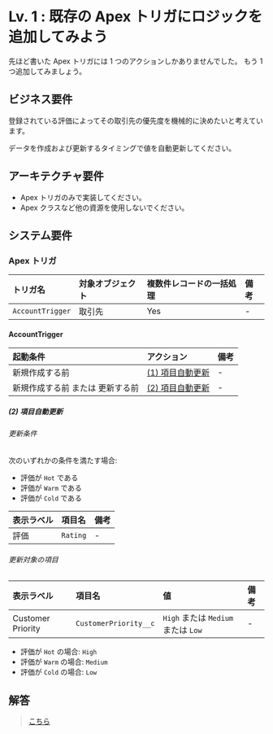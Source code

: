# Lv. 1 : 既存の Apex トリガにロジックを追加してみよう

先ほど書いた Apex トリガには 1 つのアクションしかありませんでした。
もう 1 つ追加してみましょう。

## ビジネス要件

登録されている評価によってその取引先の優先度を機械的に決めたいと考えています。

データを作成および更新するタイミングで値を自動更新してください。

## アーキテクチャ要件

- Apex トリガのみで実装してください。
- Apex クラスなど他の資源を使用しないでください。

## システム要件

### Apex トリガ

| トリガ名         | 対象オブジェクト | 複数件レコードの一括処理 | 備考 |
| :--------------- | :--------------- | :----------------------- | :--- |
| `AccountTrigger` | 取引先           | Yes                      | -    |

#### AccountTrigger

| 起動条件                         | アクション                               | 備考 |
| :------------------------------- | :--------------------------------------- | :--- |
| 新規作成する前                   | [(1) 項目自動更新](warm-up.md#warm-up-1) | -    |
| 新規作成する前 または 更新する前 | [(2) 項目自動更新](#level-01-2)          | -    |

<a id="level-01-2"></a>

##### (2) 項目自動更新

###### 更新条件

次のいずれかの条件を満たす場合:

- 評価が `Hot` である
- 評価が `Warm` である
- 評価が `Cold` である

| 表示ラベル | 項目名   | 備考 |
| :--------- | :------- | :--- |
| 評価       | `Rating` | -    |

###### 更新対象の項目

| 表示ラベル        | 項目名                | 値                                  | 備考 |
| :---------------- | :-------------------- | :---------------------------------- | :--- |
| Customer Priority | `CustomerPriority__c` | `High` または `Medium` または `Low` | -    |

- 評価が `Hot` の場合: `High`
- 評価が `Warm` の場合: `Medium`
- 評価が `Cold` の場合: `Low`

## 解答

> [こちら](level-01-answer.md)
